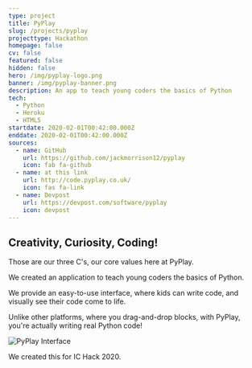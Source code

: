 ```yaml
---
type: project
title: PyPlay
slug: /projects/pyplay
projecttype: Hackathon
homepage: false
cv: false
featured: false
hidden: false
hero: /img/pyplay-logo.png
banner: /img/pyplay-banner.png
description: An app to teach young coders the basics of Python
tech:
  - Python
  - Heroku
  - HTML5
startdate: 2020-02-01T00:42:00.000Z
enddate: 2020-02-01T00:42:00.000Z
sources:
  - name: GitHub
    url: https://github.com/jackmorrison12/pyplay
    icon: fab fa-github
  - name: at this link
    url: http://code.pyplay.co.uk/
    icon: fas fa-link
  - name: Devpost
    url: https://devpost.com/software/pyplay
    icon: devpost
---
```


<div class="row">
  <div class="left">

## Creativity, Curiosity, Coding!

Those are our three C's, our core values here at PyPlay.

We created an application to teach young coders the basics of Python.

We provide an easy-to-use interface, where kids can write code, and visually see their code come to life.

Unlike other platforms, where you drag-and-drop blocks, with PyPlay, you're actually writing real Python code!

  </div>
  <div class="right">

![PyPlay Interface](/img/pyplay-1.jpg "Pyplay Interface")

  </div>
</div>

<div class="footer">

We created this for IC Hack 2020.

</div>
